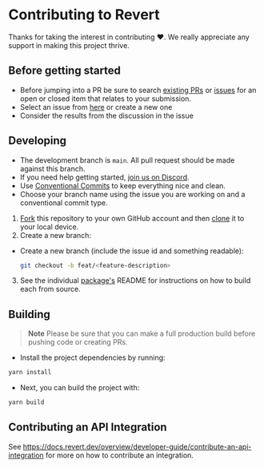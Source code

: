 # Contributing to Revert

Thanks for taking the interest in contributing ♥. We really appreciate any support in making this project thrive.

## Before getting started

-   Before jumping into a PR be sure to search [existing PRs](https://github.com/revertinc/revert/pulls) or [issues](https://github.com/revertinc/revert/issues) for an open or closed item that relates to your submission.
-   Select an issue from [here](https://github.com/revertinc/revert/issues) or create a new one
-   Consider the results from the discussion in the issue

## Developing

-   The development branch is <code>main</code>. All pull request should be made against this branch.
-   If you need help getting started, [join us on Discord](https://discord.gg/q5K5cRhymW).
-   Use [Conventional Commits](https://www.conventionalcommits.org/) to keep everything nice and clean.
-   Choose your branch name using the issue you are working on and a conventional commit type.

1. [Fork](https://help.github.com/articles/fork-a-repo/) this repository to your
   own GitHub account and then
   [clone](https://help.github.com/articles/cloning-a-repository/) it to your local device.
2. Create a new branch:

-   Create a new branch (include the issue id and something readable):

    ```sh
    git checkout -b feat/<feature-description>
    ```

3. See the individual [package's](https://github.com/revertinc/revert#packages) README for instructions on how to build each from source.

## Building

> **Note**
> Please be sure that you can make a full production build before pushing code or creating PRs.

- Install the project dependencies by running:
```bash
yarn install
```
- Next, you can build the project with:

```bash
yarn build
```

## Contributing an API Integration

See https://docs.revert.dev/overview/developer-guide/contribute-an-api-integration for more on how to contribute an integration.
